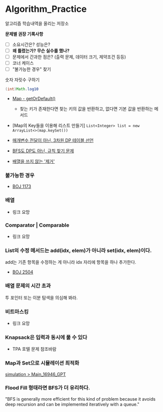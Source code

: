 # Algorithm_Practice

알고리즘 학습내역을 올리는 저장소


  

**문제별 권장 기록사항**

- [ ] 소요시간은? 성능은?
- [ ] **왜 틀렸는가? 무슨 실수를 했나?**
- [ ] 문제에서 간과한 점은? (출력 문제, 데이터 크기, 제약조건 등등)
- [ ] 코너 케이스
- [ ] "불가능한 경우" 찾기
  
숫자 자릿수 구하기
```java
(int)Math.log10
```

- [Map - getOrDefault()](https://gymdev.tistory.com/39)
  - 찾는 키가 존재한다면 찾는 키의 값을 반환하고, 없다면 기본 값을 반환하는 메서드
- [Map의 Key들을 이용해 리스트 만들기]
   ```List<Integer> list = new ArrayList<>(map.keySet())```

- [매개변수 전달이 아닌, 3차원 DP 테이블 선언](https://github.com/TPA-ThreeProblemsAday/TPA_KBK/blob/main/BOJ/dp/BOJ14722.java)
- [BFS도 DP도 아닌, 규칙 찾기 문제](https://st-lab.tistory.com/79)
- [배열을 쓰지 않는 '제거'](https://western-sky.tistory.com/135)


  
### 불가능한 경우
- [BOJ 1173](https://github.com/AtomicLiquors/Algorithm_Practice/blob/main/simulation/Main_1173.java)

### 배열
- 링크 요망

### Comparator | Comparable
- 링크 요망

### List의 수정 메서드는 add(idx, elem)가 아니라 set(idx, elem)이다.
add는 기존 항목을 수정하는 게 아니라 idx 자리에 항목을 하나 추가한다.
- [BOJ 2504](https://github.com/AtomicLiquors/Algorithm_Practice/blob/main/stack/Main_2504.java)

### 배열 문제의 시간 초과
투 포인터 또는 이분 탐색을 의심해 봐라.

### 비트마스킹
- 링크 요망

### Knapsack은 입력과 동시에 풀 수 있다
- TPA 호텔 문제 참조바람

### Map과 Set으로 시뮬레이션 최적화
[simulation > Main_16946_GPT](https://github.com/AtomicLiquors/Algorithm_Practice/blob/main/simulation/Main_16946_GPT.java)

### Flood Fill 형태라면 BFS가 더 유리하다.
"BFS is generally more efficient for this kind of problem because it avoids deep recursion and can be implemented iteratively with a queue."
